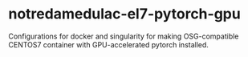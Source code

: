 # notredamedulac-el7-pytorch-gpu

Configurations for docker and singularity for making OSG-compatible CENTOS7 container with GPU-accelerated pytorch installed.
